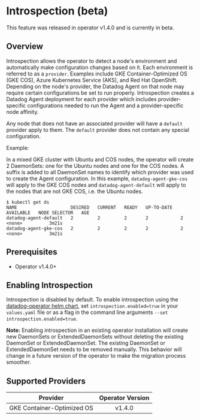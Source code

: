 # Introspection (beta)

This feature was released in operator v1.4.0 and is currently in beta.

## Overview

Introspection allows the operator to detect a node's environment and automatically make configuration changes based on it. Each environment is referred to as a `provider`. Examples include GKE Container-Optimized OS (GKE COS), Azure Kubernetes Service (AKS), and Red Hat OpenShift. Depending on the node's provider, the Datadog Agent on that node may require certain configurations be set to run properly. Introspection creates a Datadog Agent deployment for each provider which includes provider-specific configurations needed to run the Agent and a provider-specific node affinity.

Any node that does not have an associated provider will have a `default` provider apply to them. The `default` provider does not contain any special configuration.

Example:

In a mixed GKE cluster with Ubuntu and COS nodes, the operator will create 2 DaemonSets: one for the Ubuntu nodes and one for the COS nodes. A suffix is added to all DaemonSet names to identify which provider was used to create the Agent configuration. In this example, `datadog-agent-gke-cos` will apply to the GKE COS nodes and `datadog-agent-default` will apply to the nodes that are not GKE COS, i.e. the Ubuntu nodes.

```console
$ kubectl get ds
NAME                    DESIRED   CURRENT   READY   UP-TO-DATE   AVAILABLE   NODE SELECTOR   AGE
datadog-agent-default   2         2         2       2            2           <none>          3m21s
datadog-agent-gke-cos   2         2         2       2            2           <none>          3m21s
```

## Prerequisites

* Operator v1.4.0+

## Enabling Introspection

Introspection is disabled by default. To enable introspection using the [datadog-operator helm chart](https://github.com/DataDog/helm-charts/tree/main/charts/datadog-operator), set `introspection.enabled=true` in your `values.yaml` file or as a flag in the command line arguments `--set introspection.enabled=true`.

**Note:** Enabling introspection in an existing operator installation will create new DaemonSets or ExtendedDaemonSets without deleting the existing DaemonSet or ExtendedDaemonSet. The existing DaemonSet or ExtendedDaemonSet needs to be removed manually. This behavior will change in a future version of the operator to make the migration process smoother.

## Supported Providers

| Provider | Operator Version |
| -------- | :--------------: |
| GKE Container-Optimized OS | v1.4.0 |
